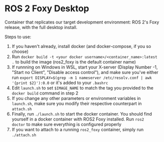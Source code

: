 # ROS 2 Foxy Desktop

Container that replicates our target development environment: ROS 2's Foxy release, with the full desktop install.

Steps to use:

1. If you haven't already, install docker (and docker-compose, if you so choose)
1. Run `docker build -t <your docker username>/<container_name>:latest .` to build the image (ros2_foxy is the default container name)
1. If runnning on Windows in WSL, start your X-server (Display Number -1, "Start no Client", "Disable access control"), and make sure you've either run `export DISPLAY=$(grep -m 1 nameserver /etc/resolv.conf | awk '{print $2}'):0.0` or it's added to your `.bashrc`
1. Edit `launch.sh` to set `$IMAGE_NAME` to match the tag you provided to the `docker build` command in step 2
1. If you change any other parameters or environment variables in `launch.sh`, make sure you modify their respective counterpart in `attach.sh`
1. Finally, run `./launch.sh` to start the docker container. You should find yourself in a docker container with ROS2 Foxy installed. Run `ros2 doctor` to make sure everything is configured properly
1. If you want to attach to a running `ros2_foxy` container, simply run `./attach.sh`
